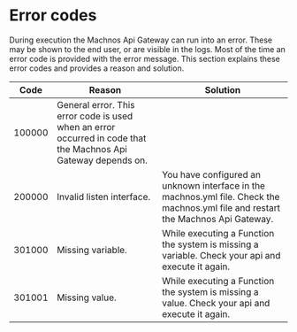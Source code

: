 # Error codes
During execution the Machnos Api Gateway can run into an error. These may be shown to the end user, or are visible in the logs. Most of the time an error code is provided with the error message. This section explains these error codes and provides a reason and solution.

Code | Reason | Solution
--- | --- | ---
100000 | General error. This error code is used when an error occurred in code that the Machnos Api Gateway depends on. | 
200000 | Invalid listen interface. | You have configured an unknown interface in the machnos.yml file. Check the machnos.yml file and restart the Machnos Api Gateway.
301000 | Missing variable. | While executing a Function the system is missing a variable. Check your api and execute it again.
301001 | Missing value. | While executing a Function the system is missing a value. Check your api and execute it again.